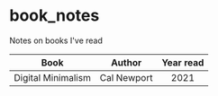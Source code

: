 # book_notes
Notes on books I've read


|         Book        |    Author   |  Year read  |
|:-------------------:|:-----------:|:-----------:|
|  Digital Minimalism | Cal Newport |    2021     |


